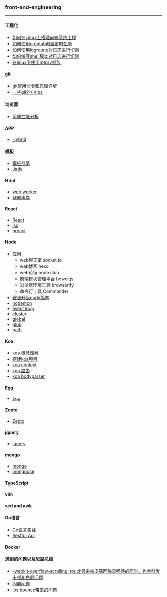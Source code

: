### front-end-engineering

---

#### 工程化
* [如何在Linux上搭建前端系统工程](https://github.com/baoendemao/front-end-engineering/tree/master/system-construction)
* [如何使用crontab创建定时任务](https://github.com/baoendemao/front-end-engineering/tree/master/crontab)
* [如何使用logrotate对日志进行切割](https://github.com/baoendemao/front-end-engineering/tree/master/logrotate-log)
* [如何编写shell脚本对日志进行切割](https://github.com/baoendemao/front-end-engineering/tree/master/shell-log)
* [在linux下使用httpry抓包](https://github.com/baoendemao/front-end-engineering/tree/master/httpry)

#### git
* [git常用命令和原理详解](https://github.com/baoendemao/front-end-engineering/tree/master/git)
* [一些git的小tips](https://github.com/baoendemao/front-end-engineering/tree/master/git/git-tips)

#### 浏览器
* [前端性能分析](https://github.com/baoendemao/front-end-engineering/tree/master/performance-analysis)

#### APP
* [Hybrid](https://github.com/baoendemao/front-end-engineering/tree/master/APP-related/hybrid)

#### 模板
* [模板引擎](https://github.com/baoendemao/front-end-engineering/tree/master/template/template-engine)
* [Jade](https://github.com/baoendemao/front-end-engineering/tree/master/template/jade)

#### Html
* [web worker](https://github.com/baoendemao/front-end-engineering/tree/master/html/web-worker)
* [触屏事件](https://github.com/baoendemao/front-end-engineering/tree/master/html/events)

#### React
* [React](https://github.com/baoendemao/front-end-engineering/tree/master/react)
* [jsx](https://github.com/baoendemao/front-end-engineering/tree/master/jsx)
* [preact](https://github.com/baoendemao/front-end-engineering/tree/master/preact)


#### Node
* 应用
  * web聊天室 socket.io
  * web博客 hexo
  * web论坛 node club
  * 前端模块管理平台  bower.js
  * 浏览器环境工具 browserify
  * 命令行工具 Commander
* [安装升级node版本](https://github.com/baoendemao/front-end-engineering/tree/master/node/n-module)
* [nodemon](https://github.com/baoendemao/front-end-engineering/tree/master/node/nodemon)
* [event loop](https://github.com/baoendemao/front-end-engineering/tree/master/node/event-loop)
* [cluster](https://github.com/baoendemao/front-end-engineering/tree/master/node/cluster)
* [global](https://github.com/baoendemao/front-end-engineering/tree/master/node/global)
* [glob](https://github.com/baoendemao/front-end-engineering/tree/master/node/glob)
* [path](https://github.com/baoendemao/front-end-engineering/tree/master/node/path)


#### Koa
* [koa 概念理解](https://github.com/baoendemao/front-end-engineering/tree/master/node/koa/README.md)
* [搭建koa项目](https://github.com/baoendemao/front-end-engineering/tree/master/node/koa/koa-build)
* [koa context](https://github.com/baoendemao/front-end-engineering/tree/master/node/koa/koa-context)
* [koa 路由](https://github.com/baoendemao/front-end-engineering/tree/master/node/koa/koa-router)
* [koa bodyparser](https://github.com/baoendemao/front-end-engineering/tree/master/node/koa/koa-bodyparser)

#### Egg
* [Egg](https://github.com/baoendemao/front-end-engineering/tree/master/node/egg)


#### Zepto
* [Zepto](https://github.com/baoendemao/front-end-engineering/tree/master/zepto)

#### jquery
* [jquery](https://github.com/baoendemao/front-end-engineering/tree/master/jquery)

#### mongo
* [mongo](https://github.com/baoendemao/front-end-engineering/tree/master/mongo)
* [mongoose](https://github.com/baoendemao/front-end-engineering/tree/master/mongoose)


#### TypeScript

#### vim

#### sed and awk

#### Go语言
* [Go语言实践](https://github.com/baoendemao/front-end-engineering/tree/master/go)
* [Restful Api](https://github.com/baoendemao/front-end-engineering/tree/master/restful-api)

#### Docker

#### 遇到的问题以及思路总结
* [-webkit-overflow-scrolling: touch带来橡皮筋回弹流畅感的同时，也会引发卡顿和白屏问题](https://github.com/baoendemao/front-end-engineering/tree/master/issues-solving/webkit-overflow-scrolling)
* [闪屏问题](https://github.com/baoendemao/front-end-engineering/tree/master/issues-solving/flash-screen)
* [ios bounce带来的问题](https://github.com/baoendemao/front-end-engineering/tree/master/issues-solving/iBounce)